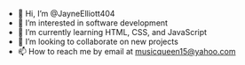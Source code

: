 - 👋 Hi, I’m @JayneElliott404
- 👀 I’m interested in software development
- 🌱 I’m currently learning HTML, CSS, and JavaScript
- 💞️ I’m looking to collaborate on new projects
- 📫 How to reach me by email at musicqueen15@yahoo.com

<!---
JayneElliott404/JayneElliott404 is a ✨ special ✨ repository because its `README.md` (this file) appears on your GitHub profile.
You can click the Preview link to take a look at your changes.
--->

